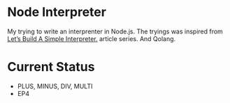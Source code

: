 # Node Interpreter
My trying to write an interprenter in Node.js.
The tryings was inspired from [Let’s Build A Simple Interpreter.](https://ruslanspivak.com/lsbasi-part1/) article series. And Qolang.

# Current Status
- PLUS, MINUS, DIV, MULTI
- EP4
